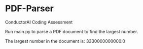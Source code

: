 # PDF-Parser
ConductorAI Coding Assessment

Run main.py to parse a PDF document to find the largest number. 

The largest number in the document is: 3330000000000.0
